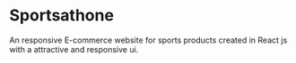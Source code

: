 # Sportsathone
An responsive E-commerce website for sports products created in React js with a attractive and responsive ui.
